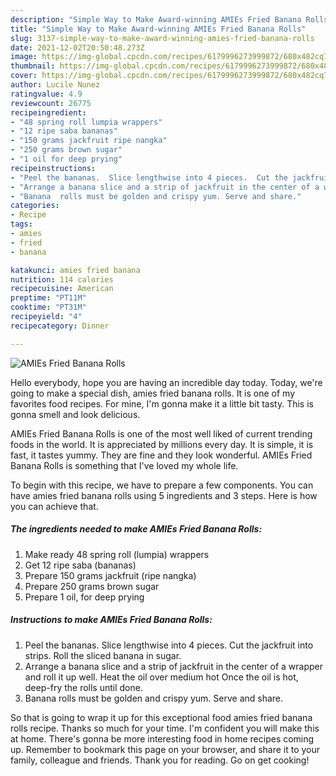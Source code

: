 ```yaml
---
description: "Simple Way to Make Award-winning AMIEs Fried Banana Rolls"
title: "Simple Way to Make Award-winning AMIEs Fried Banana Rolls"
slug: 3137-simple-way-to-make-award-winning-amies-fried-banana-rolls
date: 2021-12-02T20:50:48.273Z
image: https://img-global.cpcdn.com/recipes/6179996273999872/680x482cq70/amies-fried-banana-rolls-recipe-main-photo.jpg
thumbnail: https://img-global.cpcdn.com/recipes/6179996273999872/680x482cq70/amies-fried-banana-rolls-recipe-main-photo.jpg
cover: https://img-global.cpcdn.com/recipes/6179996273999872/680x482cq70/amies-fried-banana-rolls-recipe-main-photo.jpg
author: Lucile Nunez
ratingvalue: 4.9
reviewcount: 26775
recipeingredient:
- "48 spring roll lumpia wrappers"
- "12 ripe saba bananas"
- "150 grams jackfruit ripe nangka"
- "250 grams brown sugar"
- "1 oil for deep prying"
recipeinstructions:
- "Peel the bananas.  Slice lengthwise into 4 pieces.  Cut the jackfruit into strips.  Roll the sliced banana in sugar."
- "Arrange a banana slice and a strip of jackfruit in the center of a wrapper and roll it up well.  Heat the oil over medium hot   Once the oil is hot, deep-fry the rolls until done."
- "Banana  rolls must be golden and crispy yum. Serve and share."
categories:
- Recipe
tags:
- amies
- fried
- banana

katakunci: amies fried banana 
nutrition: 114 calories
recipecuisine: American
preptime: "PT11M"
cooktime: "PT31M"
recipeyield: "4"
recipecategory: Dinner

---
```



![AMIEs Fried Banana Rolls](https://img-global.cpcdn.com/recipes/6179996273999872/680x482cq70/amies-fried-banana-rolls-recipe-main-photo.jpg)

Hello everybody, hope you are having an incredible day today. Today, we're going to make a special dish, amies fried banana rolls. It is one of my favorites food recipes. For mine, I'm gonna make it a little bit tasty. This is gonna smell and look delicious.



AMIEs Fried Banana Rolls is one of the most well liked of current trending foods in the world. It is appreciated by millions every day. It is simple, it is fast, it tastes yummy. They are fine and they look wonderful. AMIEs Fried Banana Rolls is something that I've loved my whole life.


To begin with this recipe, we have to prepare a few components. You can have amies fried banana rolls using 5 ingredients and 3 steps. Here is how you can achieve that.

<!--inarticleads1-->

##### The ingredients needed to make AMIEs Fried Banana Rolls:

1. Make ready 48 spring roll (lumpia) wrappers
1. Get 12 ripe saba (bananas)
1. Prepare 150 grams jackfruit (ripe nangka)
1. Prepare 250 grams brown sugar
1. Prepare 1 oil, for deep prying




<!--inarticleads2-->

##### Instructions to make AMIEs Fried Banana Rolls:

1. Peel the bananas.  Slice lengthwise into 4 pieces.  Cut the jackfruit into strips.  Roll the sliced banana in sugar.
1. Arrange a banana slice and a strip of jackfruit in the center of a wrapper and roll it up well.  Heat the oil over medium hot   Once the oil is hot, deep-fry the rolls until done.
1. Banana  rolls must be golden and crispy yum. Serve and share.




So that is going to wrap it up for this exceptional food amies fried banana rolls recipe. Thanks so much for your time. I'm confident you will make this at home. There's gonna be more interesting food in home recipes coming up. Remember to bookmark this page on your browser, and share it to your family, colleague and friends. Thank you for reading. Go on get cooking!
